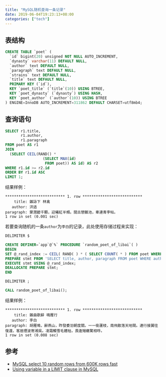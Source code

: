 ```yaml
---
title: "MySQL随机查询一条记录"
date: 2019-06-04T19:23:13+08:00
categories: ["tech"]
---
```


## 表结构

```sql
CREATE TABLE `poet` (
  `id` bigint(20) unsigned NOT NULL AUTO_INCREMENT,
  `dynasty` varchar(11) DEFAULT NULL,
  `author` text DEFAULT NULL,
  `paragraph` text DEFAULT NULL,
  `strains` text DEFAULT NULL,
  `title` text DEFAULT NULL,
  PRIMARY KEY (`id`),
  KEY `poet_title` (`title`(10)) USING BTREE,
  KEY `poet_dynasty` (`dynasty`) USING HASH,
  KEY `poet_author` (`author`(10)) USING BTREE
) ENGINE=InnoDB AUTO_INCREMENT=311862 DEFAULT CHARSET=utf8mb4;
```

## 查询语句

```sql
SELECT r1.title,
       r1.author,
       r1.paragraph
FROM poet AS r1
JOIN
  (SELECT CEIL(RAND() *
                 (SELECT MAX(id)
                  FROM poet)) AS id) AS r2
WHERE r1.id >= r2.id
ORDER BY r1.id ASC
LIMIT 1;
```

结果样例：

```
*************************** 1. row ***************************
    title: 雜詠下 林禽
   author: 洪适
paragraph: 蒙潤碧千顆，迎曦紅半頰。閱古憩鵝池，牽連青李帖。
1 row in set (0.001 sec)
```

若要查询随机的一条`author`为`李白`的记录，此处使用存储过程来实现：

```sql
DELIMITER $

CREATE DEFINER=`app`@`%` PROCEDURE `random_poet_of_libai`( )
BEGIN
SET @_rand_index := CEIL( RAND( ) * ( SELECT COUNT( * ) FROM poet WHERE author = '李白' ) );
PREPARE stmt FROM 'SELECT title, author, paragraph FROM poet WHERE author = \'李白\' LIMIT ?, 1;';
EXECUTE stmt USING @_rand_index;
DEALLOCATE PREPARE stmt;
END

DELIMITER ;

CALL random_poet_of_libai();
```

结果样例：

```
*************************** 1. row ***************************
    title: 雜曲歌辭 鳴雁行
   author: 李白
paragraph: 胡雁鳴，辭燕山，昨發委羽朝度關。一一銜蘆枝，南飛散落天地間。連行接翼往復還，客居煙波寄湘吳。凌霜觸雪毛體枯，畏逢矰繳驚相呼。
1 row in set (0.008 sec)
```

## 参考

- [MySQL select 10 random rows from 600K rows fast](https://stackoverflow.com/questions/4329396/mysql-select-10-random-rows-from-600k-rows-fast)
- [Using variable in a LIMIT clause in MySQL](https://stackoverflow.com/a/10025538)
